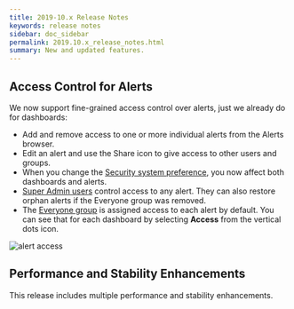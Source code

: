 ```yaml
---
title: 2019-10.x Release Notes
keywords: release notes
sidebar: doc_sidebar
permalink: 2019.10.x_release_notes.html
summary: New and updated features.
---
```


## Access Control for Alerts

We now support fine-grained access control over alerts, just we already do for dashboards:

* Add and remove access to one or more individual alerts from the Alerts browser.
* Edit an alert and use the Share icon to give access to other users and groups.
* When you change the [Security system preference](access.html#changing-the-access-control-security-preference), you now affect both dashboards and alerts.
* [Super Admin users](users_roles.html#who-is-the-super-admin-user) control access to any alert. They can also restore orphan alerts if the Everyone group was removed.
* The [Everyone group](users_roles.html#whats-the-everyone-group) is assigned access to each alert by default. You can see that for each dashboard by selecting **Access** from the vertical dots icon.

![alert access](/images/alert_access.png)

## Performance and Stability Enhancements

This release includes multiple performance and stability enhancements.
